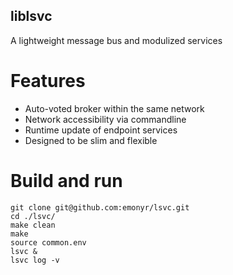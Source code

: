 ## liblsvc
A lightweight message bus and modulized services

# Features
- Auto-voted broker within the same network
- Network accessibility via commandline
- Runtime update of endpoint services
- Designed to be slim and flexible

# Build and run
```
git clone git@github.com:emonyr/lsvc.git
cd ./lsvc/
make clean
make
source common.env
lsvc &
lsvc log -v
```